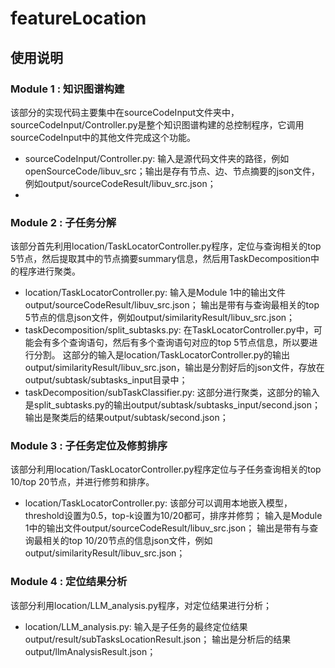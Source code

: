 # featureLocation

## 使用说明

### Module 1 : 知识图谱构建

该部分的实现代码主要集中在sourceCodeInput文件夹中，sourceCodeInput/Controller.py是整个知识图谱构建的总控制程序，它调用sourceCodeInput中的其他文件完成这个功能。

- sourceCodeInput/Controller.py: 输入是源代码文件夹的路径，例如openSourceCode/libuv_src；输出是存有节点、边、节点摘要的json文件，例如output/sourceCodeResult/libuv_src.json；
- 

### Module 2 : 子任务分解

该部分首先利用location/TaskLocatorController.py程序，定位与查询相关的top 5节点，然后提取其中的节点摘要summary信息，然后用TaskDecomposition中的程序进行聚类。

- location/TaskLocatorController.py: 输入是Module 1中的输出文件output/sourceCodeResult/libuv_src.json；
输出是带有与查询最相关的top 5节点的信息json文件，例如output/similarityResult/libuv_src.json；
- taskDecomposition/split_subtasks.py: 在TaskLocatorController.py中，可能会有多个查询语句，然后有多个查询语句对应的top 5节点信息，所以要进行分割。 
这部分的输入是location/TaskLocatorController.py的输出output/similarityResult/libuv_src.json，输出是分割好后的json文件，存放在output/subtask/subtasks_input目录中；
- taskDecomposition/subTaskClassifier.py: 这部分进行聚类，这部分的输入是split_subtasks.py的输出output/subtask/subtasks_input/second.json；
输出是聚类后的结果output/subtask/second.json；

### Module 3 : 子任务定位及修剪排序

该部分利用location/TaskLocatorController.py程序定位与子任务查询相关的top 10/top 20节点，并进行修剪和排序。

- location/TaskLocatorController.py: 该部分可以调用本地嵌入模型，threshold设置为0.5，top-k设置为10/20都可，排序并修剪；
输入是Module 1中的输出文件output/sourceCodeResult/libuv_src.json；
输出是带有与查询最相关的top 10/20节点的信息json文件，例如output/similarityResult/libuv_src.json；

### Module 4 : 定位结果分析

该部分利用location/LLM_analysis.py程序，对定位结果进行分析；

- location/LLM_analysis.py: 输入是子任务的最终定位结果output/result/subTasksLocationResult.json；
输出是分析后的结果output/llmAnalysisResult.json；